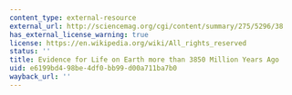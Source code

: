 ```yaml
---
content_type: external-resource
external_url: http://sciencemag.org/cgi/content/summary/275/5296/38
has_external_license_warning: true
license: https://en.wikipedia.org/wiki/All_rights_reserved
status: ''
title: Evidence for Life on Earth more than 3850 Million Years Ago
uid: e6199bd4-98be-4df0-bb99-d00a711ba7b0
wayback_url: ''
---
```

